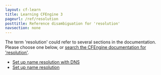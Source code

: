 ```yaml
---
layout: cf-learn
title: Learning CFEngine 3
pageurl: /ref/resolution
posttitle: Reference disambiguation for 'resolution'
navsection: none
---
```


The term 'resolution' could refer to several sections in the documentation. Please choose one below, or
[search the CFEngine documentation for 'resolution'](http://docs.cfengine.com/latest/search.html?q=resolution).

- [Set up name resolution with DNS](http://docs.cfengine.com/latest/examples-example-snippets-promise-patterns-example_edit_name_resolution.html#set-up-name-resolution-with-dns)
- [Set up name resolution](http://docs.cfengine.com/latest/examples-example-snippets-system-administration.html#set-up-name-resolution)
